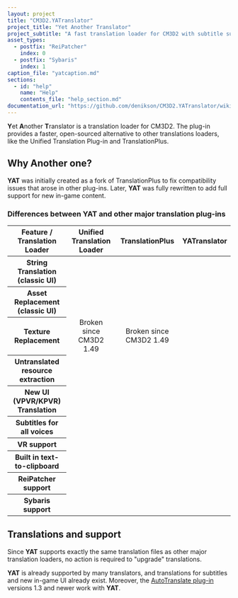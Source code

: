 ```yaml
---
layout: project
title: "CM3D2.YATranslator"
project_title: "Yet Another Translator"
project_subtitle: "A fast translation loader for CM3D2 with subtitle support"
asset_types:
  - postfix: "ReiPatcher"
    index: 0
  - postfix: "Sybaris"
    index: 1
caption_file: "yatcaption.md"
sections:
  - id: "help"
    name: "Help"
    contents_file: "help_section.md"
documentation_url: "https://github.com/denikson/CM3D2.YATranslator/wiki"
---
```


**Y**et **A**nother **T**ranslator is a translation loader for CM3D2.
The plug-in provides a faster, open-sourced alternative to other translations loaders, like the Unified Translation Plug-in and TranslationPlus.

## Why Another one?

**YAT** was initially created as a fork of TranslationPlus to fix compatibility issues that arose in other plug-ins. Later, **YAT** was fully rewritten to add full support for new in-game content.

### Differences between YAT and other major translation plug-ins

<style>
  td, tr th:not(:first-child) {
    text-align: center;
  }
</style>

<table class="table table-striped table-bordered  ">
  <thead>
    <tr>
      <th scope="col">Feature / Translation Loader</th>
      <th scope="col">Unified Translation Loader</th>
      <th scope="col">TranslationPlus</th>
      <th scope="col">YATranslator</th>
    </tr>
  </thead>
  <tbody>
    <tr>
      <th scope="row">String Translation (classic UI)</th>
      <td><i class="fas fa-circle"></i></td>
      <td><i class="fas fa-circle"></i></td>
      <td><i class="fas fa-circle"></i></td>
    </tr>
    <tr>
      <th scope="row">Asset Replacement (classic UI)</th>
      <td><i class="fas fa-circle"></i></td>
      <td><i class="fas fa-circle"></i></td>
      <td><i class="fas fa-circle"></i></td>
    </tr>
    <tr>
      <th scope="row">Texture Replacement</th>
      <td>Broken since CM3D2 1.49</td>
      <td>Broken since CM3D2 1.49</td>
      <td><i class="fas fa-circle"></i></td>
    </tr>
    <tr>
      <th scope="row">Untranslated resource extraction</th>
      <td><i class="fas fa-circle"></i></td>
      <td><i class="fas fa-circle"></i></td>
      <td><i class="fas fa-circle"></i></td>
    </tr>
    <tr>
      <th scope="row">New UI (VPVR/KPVR) Translation</th>
      <td></td>
      <td></td>
      <td><i class="fas fa-circle"></i></td>
    </tr>
    <tr>
      <th scope="row">Subtitles for all voices</th>
      <td></td>
      <td></td>
      <td><i class="fas fa-circle"></i></td>
    </tr>
    <tr>
      <th scope="row">VR support</th>
      <td></td>
      <td></td>
      <td><i class="fas fa-circle"></i></td>
    </tr>
    <tr>
      <th scope="row">Built in text-to-clipboard</th>
      <td></td>
      <td></td>
      <td><i class="fas fa-circle"></i></td>
    </tr>
    <tr>
      <th scope="row">ReiPatcher support</th>
      <td><i class="fas fa-circle"></i></td>
      <td></td>
      <td><i class="fas fa-circle"></i></td>
    </tr>
    <tr>
      <th scope="row">Sybaris support</th>
      <td></td>
      <td><i class="fas fa-circle"></i></td>
      <td><i class="fas fa-circle"></i></td>
    </tr>
  </tbody>
</table>


## Translations and support

Since **YAT** supports exactly the same translation files as other major translation loaders, no action is required to "upgrade" translations.

**YAT** is already supported by many translators, and translations for subtitles and new in-game UI already exist.
Moreover, the [AutoTranslate plug-in](https://github.com/texel-sensei/CM3D2.AutoTranslate) versions 1.3 and newer work with **YAT**.